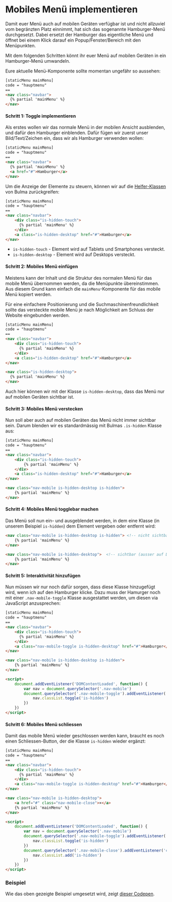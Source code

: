 # Mobiles Menü implementieren

Damit euer Menü auch auf mobilen Geräten verfügbar ist und nicht allzuviel vom begränzten Platz einnimmt, hat sich das sogenannte Hamburger-Menü durchgesetzt. Dabei ersetzt der Hamburger das eigentliche Menü und öffnet bei einem Klick darauf ein Popup/Fenster/Bereich mit den Menüpunkten.

Mit dem folgenden Schritten könnt ihr euer Menü auf mobilen Geräten in ein Hamburger-Menü umwandeln.

Eure aktuelle Menü-Komponente sollte momentan ungefähr so aussehen:

```html
[staticMenu mainMenu]
code = "hauptmenu"
==
<nav class="navbar">
  {% partial 'mainMenu' %}
</nav>
```

#### Schritt 1: Toggle implementieren
Als erstes wollen wir das normale Menü in der mobilen Ansicht ausblenden, und dafür den Hamburger einblenden. Dafür fügen wir zuerst unser Bild/Text/Zeichen ein, dass wir als Hamburger verwenden wollen:

```html
[staticMenu mainMenu]
code = "hauptmenu"
==
<nav class="navbar">
  {% partial 'mainMenu' %}
  <a href="#">Hamburger</a>
</nav>
```

Um die Anzeige der Elemente zu steuern, können wir auf die [Helfer-Klassen](https://bulma.io/documentation/modifiers/helpers/) von Bulma zurückgreifen:

```html
[staticMenu mainMenu]
code = "hauptmenu"
==
<nav class="navbar">
    <div class="is-hidden-touch">
      {% partial 'mainMenu' %}
    </div>
    <a class="is-hidden-desktop" href="#">Hamburger</a>
</nav>
```

* `is-hidden-touch` - Element wird auf Tablets und Smartphones versteckt.
* `is-hidden-desktop` - Element wird auf Desktops versteckt.

#### Schritt 2: Mobiles Menü einfügen
Meistens kann der Inhalt und die Struktur des normalen Menü für das mobile Menü übernommen werden, da die Menüpunkte übereinstimmen. Aus diesem Grund kann einfach die `mainMenu`-Komponente für das mobile Menü kopiert werden.

Für eine einfachere Positionierung und die Suchmaschinenfreundlichkeit sollte das versteckte mobile Menü je nach Möglichkeit am Schluss der Website eingebunden werden.

```html
[staticMenu mainMenu]
code = "hauptmenu"
==
<nav class="navbar">
    <div class="is-hidden-touch">
      {% partial 'mainMenu' %}
    </div>
    <a class="is-hidden-desktop" href="#">Hamburger</a>
</nav>

<nav class="is-hidden-desktop">
  {% partial 'mainMenu' %}
</nav>
```

Auch hier können wir mit der Klasse `is-hidden-desktop`, dass das Menü nur auf mobilen Geräten sichtbar ist.

#### Schritt 3: Mobiles Menü verstecken
Nun soll aber auch auf mobilen Geräten das Menü nicht immer sichtbar sein. Darum blenden wir es standardmässig mit Bulmas `.is-hidden` Klasse aus:

```html
[staticMenu mainMenu]
code = "hauptmenu"
==
<nav class="navbar">
    <div class="is-hidden-touch">
        {% partial 'mainMenu' %}
    </div>
    <a class="is-hidden-desktop" href="#">Hamburger</a>
</nav>

<nav class="nav-mobile is-hidden-desktop is-hidden">
    {% partial 'mainMenu' %}
</nav>
```

#### Schritt 4: Mobiles Menü togglebar machen
Das Menü soll nun ein- und ausgeblendet werden, in dem eine Klasse (in unserem Beispiel `is-hidden`) dem Element vergeben oder entfernt wird:

```html
<nav class="nav-mobile is-hidden-desktop is-hidden"> <!-- nicht sichtbar -->
    {% partial 'mainMenu' %}
</nav>
```


```html
<nav class="nav-mobile is-hidden-desktop">  <!-- sichtbar (ausser auf Desktop) -->
    {% partial 'mainMenu' %}
</nav>
```


#### Schritt 5: Interaktivität hinzufügen
Nun müssen wir nur noch dafür sorgen, dass diese Klasse hinzugefügt wird, wenn ich auf den Hamburger klicke. Dazu muss der Hamurger noch mit einer `.nav-mobile-toggle` Klasse ausgestattet werden, um diesen via JavaScript anzusprechen:

```html
[staticMenu mainMenu]
code = "hauptmenu"
==
<nav class="navbar">
    <div class="is-hidden-touch">
      {% partial 'mainMenu' %}
    </div>
    <a class="nav-mobile-toggle is-hidden-desktop" href="#">Hamburger</a>
</nav>

<nav class="nav-mobile is-hidden-desktop is-hidden">
    {% partial 'mainMenu' %}
</nav>

<script>
    document.addEventListener('DOMContentLoaded', function() {
        var nav = document.querySelector('.nav-mobile')
        document.querySelector('.nav-mobile-toggle').addEventListener('click', function() {
            nav.classList.toggle('is-hidden')
        })
    })
</script>
```

#### Schritt 6: Mobiles Menü schliessen
Damit das mobile Menü wieder geschlossen werden kann, braucht es noch einen Schliessen-Button, der die Klasse `is-hidden` wieder ergänzt:

```html
[staticMenu mainMenu]
code = "hauptmenu"
==
<nav class="navbar">
    <div class="is-hidden-touch">
      {% partial 'mainMenu' %}
    </div>
    <a class="nav-mobile-toggle is-hidden-desktop" href="#">Hamburger</a>
</nav>

<nav class="nav-mobile is-hidden-desktop">
    <a href="#" class="nav-mobile-close">×</a>
    {% partial 'mainMenu' %}
</nav>

<script>
    document.addEventListener('DOMContentLoaded', function() {
        var nav = document.querySelector('.nav-mobile')
        document.querySelector('.nav-mobile-toggle').addEventListener('click', function() {
            nav.classList.toggle('is-hidden')
        })
        document.querySelector('.nav-mobile-close').addEventListener('click', function() {
            nav.classList.add('is-hidden')
        })
    })
</script>
```

### Beispiel
Wie das oben gezeigte Beispiel umgesetzt wird, zeigt [dieser Codepen](https://codepen.io/tobiasoffline/pen/RwrNrmK).